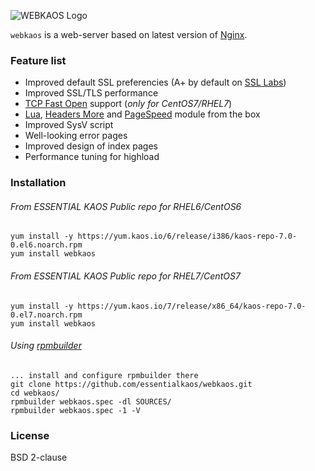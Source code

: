 ![WEBKAOS Logo](https://essentialkaos.com/github/webkaos-v2.png)

`webkaos` is a web-server based on latest version of [Nginx](http://nginx.org).

### Feature list

* Improved default SSL preferencies (A+ by default on [SSL Labs](https://www.ssllabs.com/ssltest/))
* Improved SSL/TLS performance
* [TCP Fast Open](https://en.wikipedia.org/wiki/TCP_Fast_Open) support (_only for CentOS7/RHEL7_)
* [Lua](https://github.com/openresty/lua-nginx-module), [Headers More](https://github.com/openresty/headers-more-nginx-module) and [PageSpeed](https://github.com/pagespeed/ngx_pagespeed) module from the box
* Improved SysV script
* Well-looking error pages
* Improved design of index pages
* Performance tuning for highload

### Installation

###### From ESSENTIAL KAOS Public repo for RHEL6/CentOS6

````
yum install -y https://yum.kaos.io/6/release/i386/kaos-repo-7.0-0.el6.noarch.rpm
yum install webkaos
````

###### From ESSENTIAL KAOS Public repo for RHEL7/CentOS7

````
yum install -y https://yum.kaos.io/7/release/x86_64/kaos-repo-7.0-0.el7.noarch.rpm
yum install webkaos
````

###### Using [rpmbuilder](https://github.com/essentialkaos/rpmbuilder)

````
... install and configure rpmbuilder there
git clone https://github.com/essentialkaos/webkaos.git
cd webkaos/
rpmbuilder webkaos.spec -dl SOURCES/
rpmbuilder webkaos.spec -1 -V
````

### License

BSD 2-clause

